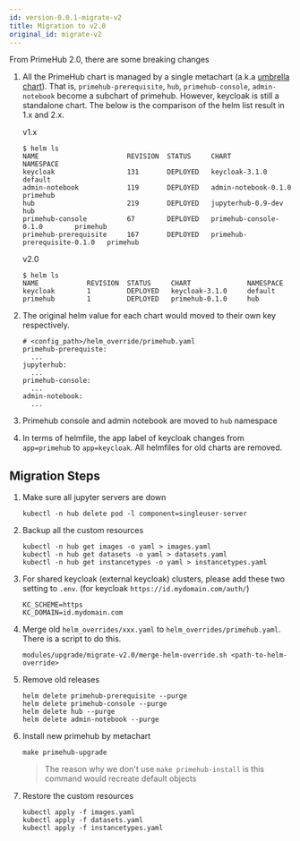```yaml
---
id: version-0.0.1-migrate-v2
title: Migration to v2.0
original_id: migrate-v2
---
```


From PrimeHub 2.0, there are some breaking changes

1. All the PrimeHub chart is managed by a single metachart (a.k.a [umbrella chart](https://github.com/helm/helm/blob/master/docs/charts_tips_and_tricks.md#complex-charts-with-many-dependencies)). That is, `primehub-prerequisite`, `hub`, `primehub-console`, `admin-notebook` become a subchart of primehub. However, keycloak is still a standalone chart. The below is the comparison of the helm list result in 1.x and 2.x. 

   v1.x
   
    ```
    $ helm ls
    NAME                      REVISION  STATUS     CHART                         NAMESPACE
    keycloak                  131       DEPLOYED   keycloak-3.1.0                default    
    admin-notebook            119       DEPLOYED   admin-notebook-0.1.0          primehub
    hub                       219       DEPLOYED   jupyterhub-0.9-dev            hub
    primehub-console          67        DEPLOYED   primehub-console-0.1.0        primehub
    primehub-prerequisite     167       DEPLOYED   primehub-prerequisite-0.1.0   primehub
    ```
    
   v2.0
   
    ```
    $ helm ls
    NAME            REVISION  STATUS     CHART              NAMESPACE
    keycloak        1         DEPLOYED   keycloak-3.1.0     default
    primehub        1         DEPLOYED   primehub-0.1.0     hub
    ```

1. The original helm value for each chart would moved to their own key respectively. 

   ```
   # <config_path>/helm_override/primehub.yaml
   primehub-prerequiste:
     ...
   jupyterhub:
     ...
   primehub-console:
     ...
   admin-notebook:
     ...     
   ```
       
1. Primehub console and admin notebook are moved to `hub` namespace
1. In terms of helmfile, the app label of keycloak changes from `app=primehub` to `app=keycloak`. All helmfiles for old charts are removed.


## Migration Steps

1. Make sure all jupyter servers are down

   ```
   kubectl -n hub delete pod -l component=singleuser-server
   ```
   
1. Backup all the custom resources

    ```
    kubectl -n hub get images -o yaml > images.yaml
    kubectl -n hub get datasets -o yaml > datasets.yaml
    kubectl -n hub get instancetypes -o yaml > instancetypes.yaml
    ```
    
1. For shared keycloak (external keycloak) clusters, please add these two setting to `.env`. (for keycloak `https://id.mydomain.com/auth/`)

   ```
   KC_SCHEME=https
   KC_DOMAIN=id.mydomain.com
   ```
   
1. Merge old `helm_overrides/xxx.yaml` to `helm_overrides/primehub.yaml`. There is a script to do this.

   ```
   modules/upgrade/migrate-v2.0/merge-helm-override.sh <path-to-helm-override>
   ```   

1. Remove old releases

   ```
   helm delete primehub-prerequisite --purge
   helm delete primehub-console --purge
   helm delete hub --purge
   helm delete admin-notebook --purge
   ```

1. Install new primehub by metachart

    ```
    make primehub-upgrade
    ```
    
    > The reason why we don't use `make primehub-install` is this command would recreate default objects
    
1. Restore the custom resources

   ```
   kubectl apply -f images.yaml
   kubectl apply -f datasets.yaml
   kubectl apply -f instancetypes.yaml
   ```
    
